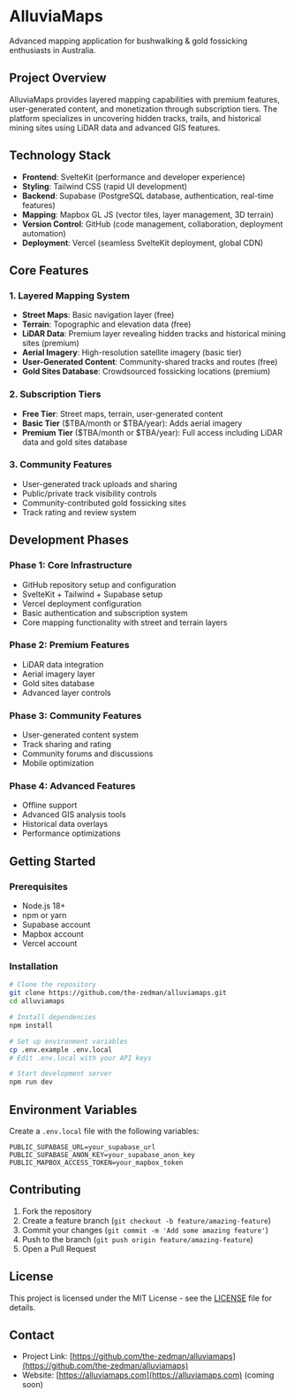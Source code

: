 # AlluviaMaps

Advanced mapping application for bushwalking & gold fossicking enthusiasts in Australia.

## Project Overview

AlluviaMaps provides layered mapping capabilities with premium features, user-generated content, and monetization through subscription tiers. The platform specializes in uncovering hidden tracks, trails, and historical mining sites using LiDAR data and advanced GIS features.

## Technology Stack

- **Frontend**: SvelteKit (performance and developer experience)
- **Styling**: Tailwind CSS (rapid UI development)
- **Backend**: Supabase (PostgreSQL database, authentication, real-time features)
- **Mapping**: Mapbox GL JS (vector tiles, layer management, 3D terrain)
- **Version Control**: GitHub (code management, collaboration, deployment automation)
- **Deployment**: Vercel (seamless SvelteKit deployment, global CDN)

## Core Features

### 1. Layered Mapping System
- **Street Maps**: Basic navigation layer (free)
- **Terrain**: Topographic and elevation data (free)
- **LiDAR Data**: Premium layer revealing hidden tracks and historical mining sites (premium)
- **Aerial Imagery**: High-resolution satellite imagery (basic tier)
- **User-Generated Content**: Community-shared tracks and routes (free)
- **Gold Sites Database**: Crowdsourced fossicking locations (premium)

### 2. Subscription Tiers
- **Free Tier**: Street maps, terrain, user-generated content
- **Basic Tier** ($TBA/month or $TBA/year): Adds aerial imagery
- **Premium Tier** ($TBA/month or $TBA/year): Full access including LiDAR data and gold sites database

### 3. Community Features
- User-generated track uploads and sharing
- Public/private track visibility controls
- Community-contributed gold fossicking sites
- Track rating and review system

## Development Phases

### Phase 1: Core Infrastructure
- GitHub repository setup and configuration
- SvelteKit + Tailwind + Supabase setup
- Vercel deployment configuration
- Basic authentication and subscription system
- Core mapping functionality with street and terrain layers

### Phase 2: Premium Features
- LiDAR data integration
- Aerial imagery layer
- Gold sites database
- Advanced layer controls

### Phase 3: Community Features
- User-generated content system
- Track sharing and rating
- Community forums and discussions
- Mobile optimization

### Phase 4: Advanced Features
- Offline support
- Advanced GIS analysis tools
- Historical data overlays
- Performance optimizations

## Getting Started

### Prerequisites
- Node.js 18+
- npm or yarn
- Supabase account
- Mapbox account
- Vercel account

### Installation
```bash
# Clone the repository
git clone https://github.com/the-zedman/alluviamaps.git
cd alluviamaps

# Install dependencies
npm install

# Set up environment variables
cp .env.example .env.local
# Edit .env.local with your API keys

# Start development server
npm run dev
```

## Environment Variables

Create a `.env.local` file with the following variables:

```env
PUBLIC_SUPABASE_URL=your_supabase_url
PUBLIC_SUPABASE_ANON_KEY=your_supabase_anon_key
PUBLIC_MAPBOX_ACCESS_TOKEN=your_mapbox_token
```

## Contributing

1. Fork the repository
2. Create a feature branch (`git checkout -b feature/amazing-feature`)
3. Commit your changes (`git commit -m 'Add some amazing feature'`)
4. Push to the branch (`git push origin feature/amazing-feature`)
5. Open a Pull Request

## License

This project is licensed under the MIT License - see the [LICENSE](LICENSE) file for details.

## Contact

- Project Link: [https://github.com/the-zedman/alluviamaps](https://github.com/the-zedman/alluviamaps)
- Website: [https://alluviamaps.com](https://alluviamaps.com) (coming soon) 